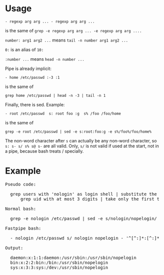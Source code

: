 Usage
=====

`- regexp arg arg ... - regexp arg arg ...`  

is the same of `grep -e regexp arg arg ... -e regexp arg arg ....`  

`number: arg1 arg2 ...`  means `tail -n number arg1 arg2 ...`

`0:` is an alias of `10:`  

`:number ...` means `head -n number ...`  

Pipe is already implicit:

`- home /etc/passwd :-3 :1`  

is the same of  

`grep home /etc/passwd | head -n -3 | tail -n 1`  

Finally, there is sed. Example:  

```
- root /etc/passwd  s: root foo :g  s% /foo /foo/home
```  

is the same of  

```
grep -e root /etc/passwd | sed -e s:root:foo:g -e s%/foo%/foo/home%
```  

The non-word character after `s` can actually be any non-word character, so `s: s- s/ s% s@ s-` are all valid. Only, `s/` is not valid if used at the start, not in a pipe, because bash treats / specially.  

Example
=======

<pre>
Pseudo code:
    
  grep users with 'nologin' as login shell | substitute the string 'nologin' with 'nopelogin' |
      grep uid with at most 3 digits | take only the first three lines

Normal bash:

  grep -e nologin /etc/passwd | sed -e s/nologin/nopelogin/ | grep '^[^:]*:[^:]*:[^:]\{,3\}:' | head -n 3

Fastpipe bash:

  - nologin /etc/passwd s/ nologin nopelogin - '^[^:]*:[^:]*:[^:]\{,3\}:' :3

Output:

  daemon:x:1:1:daemon:/usr/sbin:/usr/sbin/nopelogin
  bin:x:2:2:bin:/bin:/usr/sbin/nopelogin
  sys:x:3:3:sys:/dev:/usr/sbin/nopelogin

</pre>  
